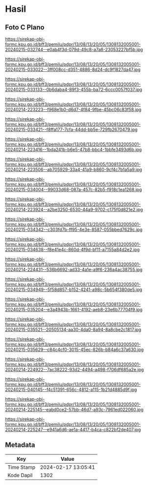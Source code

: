 # Hasil

## Foto C Plano

https://sirekap-obj-formc.kpu.go.id/bff3/pemilu/pdpr/13/08/13/20/05/1308132005001-20240215-032744--e0ab4f3d-079d-49c8-a7a8-23053227bf5b.jpg

https://sirekap-obj-formc.kpu.go.id/bff3/pemilu/pdpr/13/08/13/20/05/1308132005001-20240215-033022--3ff008cc-d351-4886-8d24-dc9f1827da47.jpg

https://sirekap-obj-formc.kpu.go.id/bff3/pemilu/pdpr/13/08/13/20/05/1308132005001-20240215-033133--0b6daba4-89f3-455b-ba72-6ccc0057f037.jpg

https://sirekap-obj-formc.kpu.go.id/bff3/pemilu/pdpr/13/08/13/20/05/1308132005001-20240214-223223--f968e1b0-d6d7-4f84-9fbe-45bc06c83f58.jpg

https://sirekap-obj-formc.kpu.go.id/bff3/pemilu/pdpr/13/08/13/20/05/1308132005001-20240215-033421--f8ffa177-7cfa-44dd-bb5e-729fb2670479.jpg

https://sirekap-obj-formc.kpu.go.id/bff3/pemilu/pdpr/13/08/13/20/05/1308132005001-20240214-223416--1bda241b-b6e5-47b8-bbc4-1bbfe3493d6b.jpg

https://sirekap-obj-formc.kpu.go.id/bff3/pemilu/pdpr/13/08/13/20/05/1308132005001-20240214-223506--ab705929-33a4-41a9-b860-9cf4c7b1a5a9.jpg

https://sirekap-obj-formc.kpu.go.id/bff3/pemilu/pdpr/13/08/13/20/05/1308132005001-20240215-034004--99033d68-087a-457c-82b5-f918c1ea1268.jpg

https://sirekap-obj-formc.kpu.go.id/bff3/pemilu/pdpr/13/08/13/20/05/1308132005001-20240214-223924--a2be3250-6530-44a9-9702-c175f0d821e2.jpg

https://sirekap-obj-formc.kpu.go.id/bff3/pemilu/pdpr/13/08/13/20/05/1308132005001-20240215-034342--c303fd7b-ff95-4e3e-8587-055bbed7629c.jpg

https://sirekap-obj-formc.kpu.go.id/bff3/pemilu/pdpr/13/08/13/20/05/1308132005001-20240215-034638--f8e41e4c-860d-4f9d-bf11-a7155a84d2e2.jpg

https://sirekap-obj-formc.kpu.go.id/bff3/pemilu/pdpr/13/08/13/20/05/1308132005001-20240214-224431--536b6692-ad33-4a1e-a9f6-236a4ac38755.jpg

https://sirekap-obj-formc.kpu.go.id/bff3/pemilu/pdpr/13/08/13/20/05/1308132005001-20240215-034949--5f58d857-b152-4241-a98c-5b654f380de5.jpg

https://sirekap-obj-formc.kpu.go.id/bff3/pemilu/pdpr/13/08/13/20/05/1308132005001-20240215-035204--e3a4943b-1661-4192-aeb8-23e6b77704f9.jpg

https://sirekap-obj-formc.kpu.go.id/bff3/pemilu/pdpr/13/08/13/20/05/1308132005001-20240215-035521--20505134-aa30-4da0-8a94-8a8cbe2c1817.jpg

https://sirekap-obj-formc.kpu.go.id/bff3/pemilu/pdpr/13/08/13/20/05/1308132005001-20240215-035629--c84c4cf0-3015-45ec-826b-b84a6c37a630.jpg

https://sirekap-obj-formc.kpu.go.id/bff3/pemilu/pdpr/13/08/13/20/05/1308132005001-20240214-224922--7ac38222-93d2-4494-a498-f706df685a2e.jpg

https://sirekap-obj-formc.kpu.go.id/bff3/pemilu/pdpr/13/08/13/20/05/1308132005001-20240215-040145--f4c51391-656c-4812-a115-1b21d4885d9f.jpg

https://sirekap-obj-formc.kpu.go.id/bff3/pemilu/pdpr/13/08/13/20/05/1308132005001-20240214-225145--eabd0ce2-57bb-46d7-a93c-7961ed022060.jpg

https://sirekap-obj-formc.kpu.go.id/bff3/pemilu/pdpr/13/08/13/20/05/1308132005001-20240214-225247--e941a6d6-ae1a-4417-b4ca-c822bf2de407.jpg


## Metadata

| Key        | Value               |
| ---------- | ------------------- |
| Time Stamp | 2024-02-17 13:05:41 |
| Kode Dapil | 1302                |



